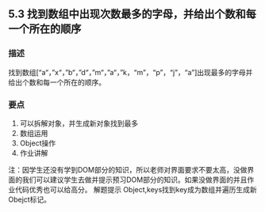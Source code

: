 ## 5.3 找到数组中出现次数最多的字母，并给出个数和每一个所在的顺序

### 描述
找到数组[“a“，”x“，”b“，”d“，”m“，”a“，”k，“m”，“p”，“j”，“a”]出现最多的字母并给出个数和每一个所在的顺序。

### 要点
1. 可以拆解对象，并生成新对象找到最多
2. 数组运用
3. Object操作
4. 作业讲解

注：因学生还没有学到DOM部分的知识，所以老师对界面要求不要太高，没做界面的我们可以建议学生去做并提示预习DOM部分的知识。如果没做界面的并且作业代码优秀也可以给高分。
解题提示 Object,keys找到key成为数组并遍历生成新Obejct标记。